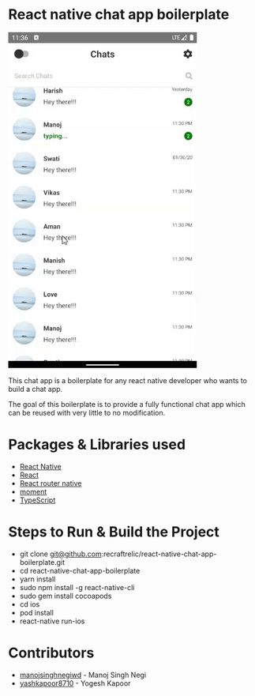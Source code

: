 React native chat app boilerplate
=======

![Image of Yaktocat](./demo.gif)

This chat app is a boilerplate for any react native developer who wants to build a chat app.

The goal of this boilerplate is to provide a fully functional chat app which can be reused with very little to no modification.

Packages & Libraries used
=======

* [React Native](https://www.npmjs.com/package/react-native)
* [React](https://www.npmjs.com/package/react)
* [React router native](https://www.npmjs.com/package/react-router-native)
* [moment](https://www.npmjs.com/package/moment)
* [TypeScript](https://www.npmjs.com/package/typescript)

Steps to Run & Build the Project
=======
* git clone git@github.com:recraftrelic/react-native-chat-app-boilerplate.git
* cd react-native-chat-app-boilerplate
* yarn install
* sudo npm install -g react-native-cli
* sudo gem install cocoapods
* cd ios
* pod install
* react-native run-ios

Contributors
=======
* [manojsinghnegiwd](https://github.com/manojsinghnegiwd) - Manoj Singh Negi
* [yashkapoor8710](https://github.com/yashkapoor8710) - Yogesh Kapoor